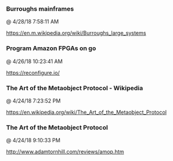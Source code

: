 ﻿

### Burroughs mainframes
@ 4/28/18 7:58:11 AM

https://en.m.wikipedia.org/wiki/Burroughs_large_systems




### Program Amazon FPGAs on go
@ 4/26/18 10:23:41 AM

https://reconfigure.io/




### The Art of the Metaobject Protocol - Wikipedia
@ 4/24/18 7:23:52 PM

https://en.wikipedia.org/wiki/The_Art_of_the_Metaobject_Protocol



### The Art of the Metaobject Protocol
@ 4/24/18 9:10:33 PM

http://www.adamtornhill.com/reviews/amop.htm


